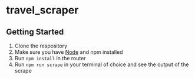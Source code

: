 # travel_scraper

## Getting Started
1. Clone the respository
2. Make sure you have [Node](https://nodejs.org/en/download/package-manager) and npm installed
3. Run `npm install` in the router
4. Run `npm run scrape` in your terminal of choice and see the output of the scrape
